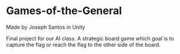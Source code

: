 # Games-of-the-General

Made by Joseph Santos in Unity

Final project for our AI class. A strategic board game which goal is to capture the flag or reach the flag to the other side of the board.
